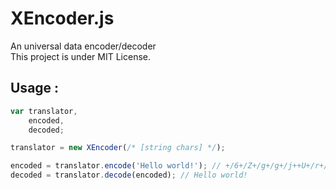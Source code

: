 XEncoder.js
===========

An universal data encoder/decoder<br />
This project is under MIT License.


Usage :
-------

```JavaScript
var translator,
    encoded,
    decoded;

translator = new XEncoder(/* [string chars] */);

encoded = translator.encode('Hello world!'); // +/6+/Z+/g+/g+/j++U+/r+/j+/m+/g+/Y++V=65536=
decoded = translator.decode(encoded); // Hello world!
```
